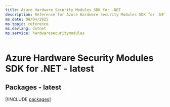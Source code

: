```yaml
---
title: Azure Hardware Security Modules SDK for .NET
description: Reference for Azure Hardware Security Modules SDK for .NET
ms.date: 08/04/2025
ms.topic: reference
ms.devlang: dotnet
ms.service: hardwaresecuritymodules
---
```

# Azure Hardware Security Modules SDK for .NET - latest
## Packages - latest
[!INCLUDE [packages](hardware-security-modules-index.md)]